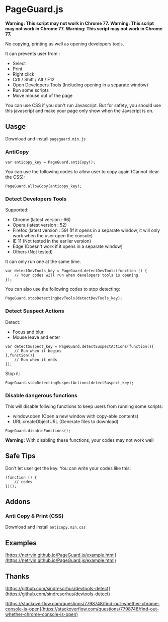 # PageGuard.js

**Warning: This script may not work in Chrome 77.**
**Warning: This script may not work in Chrome 77.**
**Warning: This script may not work in Chrome 77.**

No copying, printing as well as opening developers tools.

It can prevents user from :
  * Select
  * Print
  * Right click
  * Crtl / Shift / Alt / F12
  * Open Developers Tools (Including opening in a separate window)
  * Run some scripts
  * Move mouse out of the page

You can use CSS if you don't run Javascript. But for safety, you should use this javascript and make your page only show when the Javscript is on.

## Uasge

Download and install `pageguard.min.js`

### AntiCopy
```
var anticopy_key = PageGuard.antiCopy();
```

You can use the following codes to allow user to copy again (Cannot clear the CSS):
```
PageGuard.allowCopy(anticopy_key);
```

### Detect Developers Tools
Supported:
  * Chrome (latest version : 66)
  * Opera (latest version : 52)
  * Firefox (latest version : 59) (If it opens in a separate window, it will only work when the user open the console)
  * IE 11 (Not tested in the earlier version)
  * Edge (Doesn't work if it opens in a separate window)
  * Others (Not tested)

It can only run one at the same time.
```
var detectDevTools_key = PageGuard.detectDevTools(function () {
	// Your codes will run when developers tools is opening
});
```

You can also use the following codes to stop detecting:
```
PageGuard.stopDetectingDevTools(detectDevTools_key);
```

### Detect Suspect Actions
Detect:
  * Focus and blur
  * Mouse leave and enter

```
var detectSuspect_key = PageGuard.detectSuspectActions(function(){
    // Run when it begins
},function(){
	// Run when it ends
});

```

Stop it:
```
PageGuard.stopDetectingSuspectActions(detectSuspect_key);
```

### Disable dangerous functions
This will disable follwing functions to keep users from running some scripts:
  * window.open (Open a new window with copy-able contents)
  * URL.createObjectURL (Generate files to download)
```
PageGuard.disableFunctions();
```
**Warning:** With disabling these functions, your codes may not work well

## Safe Tips
Don't let user get the key.
You can write your codes like this:
```
(function () {
    // codes
})();
```

## Addons
### Anti Copy & Print (CSS)
Download and install `anticopy.min.css`

## Examples
[https://netrvin.github.io/PageGuard.js/example.html](https://netrvin.github.io/PageGuard.js/example.html)

## Thanks
[https://github.com/sindresorhus/devtools-detect](https://github.com/sindresorhus/devtools-detect)

[https://stackoverflow.com/questions/7798748/find-out-whether-chrome-console-is-open](https://stackoverflow.com/questions/7798748/find-out-whether-chrome-console-is-open)
